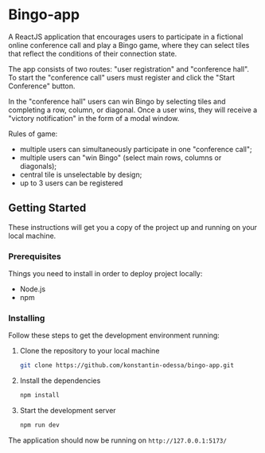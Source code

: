 # Bingo-app

A ReactJS application that encourages users to participate in a fictional online conference call and play a Bingo game, where they can select tiles that reflect the conditions of their connection state.

The app consists of two routes: "user registration" and "conference hall". To start the "conference call" users must register and click the "Start Conference" button.

In the "conference hall" users can win Bingo by selecting tiles and completing a row, column, or diagonal. Once a user wins, they will receive a "victory notification" in the form of a modal window.

Rules of game:
- multiple users can simultaneously participate in one "conference call";
- multiple users can "win Bingo" (select main rows, columns or diagonals);
- central tile is unselectable by design;
- up to 3 users can be registered

## Getting Started

These instructions will get you a copy of the project up and running on your local machine.

### Prerequisites

Things you need to install in order to deploy project locally:

- Node.js
- npm

### Installing

Follow these steps to get the development environment running:

1. Clone the repository to your local machine
   ```bash
   git clone https://github.com/konstantin-odessa/bingo-app.git
   ```
2. Install the dependencies
    ```bash
    npm install
    ```
3. Start the development server
    ```bash
    npm run dev
    ```

The application should now be running on `http://127.0.0.1:5173/` 
